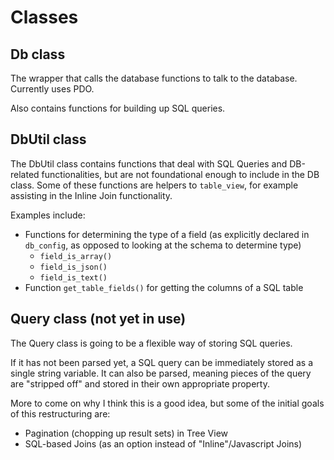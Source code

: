 Classes
=======

Db class
--------
The wrapper that calls the database functions to talk to the database.
Currently uses PDO.

Also contains functions for building up SQL queries.

DbUtil class
------------
The DbUtil class contains functions that deal with SQL Queries and
DB-related functionalities, but are not foundational enough to include
in the DB class.  Some of these functions are helpers to `table_view`,
for example assisting in the Inline Join functionality.

Examples include:

* Functions for determining the type of a field (as explicitly declared
  in `db_config`, as opposed to looking at the schema to determine type)
    * `field_is_array()`
    * `field_is_json()`
    * `field_is_text()`
* Function `get_table_fields()` for getting the columns of a SQL table

Query class (not yet in use)
----------------------------

The Query class is going to be a flexible way of storing SQL queries.

If it has not been parsed yet, a SQL query can be immediately stored 
as a single string variable.  It can also be parsed, meaning pieces of
the query are "stripped off" and stored in their own appropriate
property.

More to come on why I think this is a good idea, but some of the 
initial goals of this restructuring are:

* Pagination (chopping up result sets) in Tree View
* SQL-based Joins (as an option instead of "Inline"/Javascript Joins)
